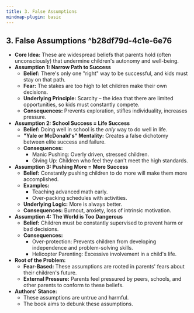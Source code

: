 ```yaml
---
title: 3. False Assumptions
mindmap-plugin: basic
---
```

## **3. False Assumptions** ^b28df79d-4c1e-6e76
- **Core Idea:** These are widespread beliefs that parents hold (often unconsciously) that undermine children's autonomy and well-being.
- **Assumption 1: Narrow Path to Success**
	- **Belief:** There's only one "right" way to be successful, and kids must stay on that path.
	- **Fear:** The stakes are too high to let children make their own decisions.
	- **Underlying Principle:** Scarcity – the idea that there are limited opportunities, so kids must constantly compete.
	- **Consequences:** Prevents exploration, stifles individuality, increases pressure.
- **Assumption 2: School Success = Life Success**
	- **Belief:** Doing well in school is the _only_ way to do well in life.
	- **"Yale or McDonald's" Mentality:** Creates a false dichotomy between elite success and failure.
	- **Consequences:**
		- Manic Pushing: Overly driven, stressed children.
		- Giving Up: Children who feel they can't meet the high standards.
- **Assumption 3: Pushing More = More Success**
	- **Belief:** Constantly pushing children to do more will make them more accomplished.
	- **Examples:**
		- Teaching advanced math early.
		- Over-packing schedules with activities.
	- **Underlying Logic:** More is always better.
	- **Consequences:** Burnout, anxiety, loss of intrinsic motivation.
- **Assumption 4: The World is Too Dangerous**
	- **Belief:** Children must be constantly supervised to prevent harm or bad decisions.
	- **Consequences:**
		- Over-protection: Prevents children from developing independence and problem-solving skills.
		- Helicopter Parenting: Excessive involvement in a child's life.
- **Root of the Problem:**
	- **Fear-Based:** These assumptions are rooted in parents' fears about their children's future.
	- **External Pressure:** Parents feel pressured by peers, schools, and other parents to conform to these beliefs.
- **Authors' Stance:**
	- These assumptions are untrue and harmful.
	- The book aims to debunk these assumptions.
